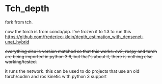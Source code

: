 # Tch_depth

fork from tch. 

now the torch is from conda/pip. I've frozen it to 1.3 to run this https://github.com/frederico-klein/depth_estimation_with_densenet-unet_hybrid

~~everything else is version matched so that this works. cv2, rospy and torch are being imported in python 3.6, but that's about it, there is nothing else working/tested.~~

it runs the network. this can be used to do projects that use an old torch/cudnn and ros kinetic with python 3 support

